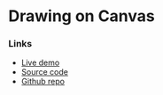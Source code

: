 # Drawing on Canvas

### Links

+ [Live demo](https://js-drawing-app--rjlevy.repl.co/)
+ [Source code](https://repl.it/@rjlevy/js-drawing-app)
+ [Github repo](https://github.com/rolandjlevy/js-drawing-app)
